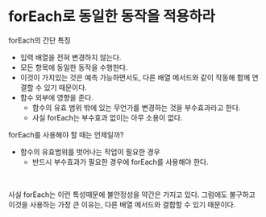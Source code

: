 # forEach로 동일한 동작을 적용하라 

forEach의 간단 특징  
* 입력 배열을 전혀 변경하지 않는다. 
* 모든 항목에 동일한 동작을 수행한다. 
* 이것이 가치있는 것은 예측 가능하면서도, 다른 배열 메서드와 같이 작동해 함께 연결할 수 있기 때문이다.
* 함수 외부에 영향을 준다. 
    * 함수의 유효 범위 밖에 있는 무언가를 변경하는 것을 부수효과라고 한다. 
    * 사실 forEach는 부수효과 없이는 아무 소용이 없다. 

forEach를 사용해야 할 때는 언제일까? 
* 함수의 유효범위를 벗어나는 작업이 필요한 경우 
    * 반드시 부수효과가 필요한 경우에 forEach를 사용해야 한다. 

<br>

사실 forEach는 이런 특성때문에 불안정성을 약간은 가지고 있다. 
그럼에도 불구하고 이것을 사용하는 가장 큰 이유는, 
다른 배열 메서드와 결합할 수 있기 때문이다.  
